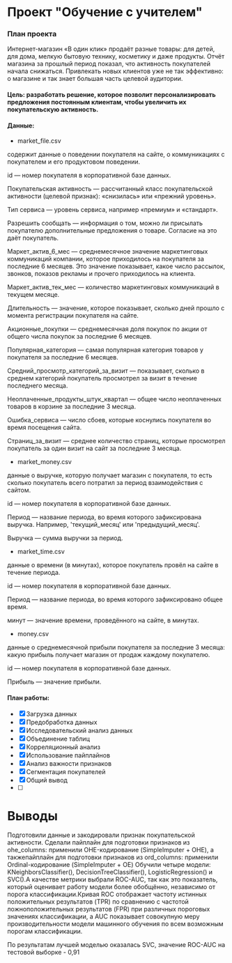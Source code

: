 # Проект "Обучение с учителем"

### План проекта
Интернет-магазин «В один клик» продаёт разные товары: для детей, для дома, мелкую бытовую технику, косметику и даже продукты. Отчёт магазина за прошлый период показал, что активность покупателей начала снижаться. Привлекать новых клиентов уже не так эффективно: о магазине и так знает большая часть целевой аудитории. 

#### Цель: разработать решение, которое позволит персонализировать предложения постоянным клиентам, чтобы увеличить их покупательскую активность. 

#### Данные: 
* market_file.csv

содержит данные о поведении покупателя на сайте, о коммуникациях с покупателем и его продуктовом поведении.

id — номер покупателя в корпоративной базе данных.

Покупательская активность — рассчитанный класс покупательской активности (целевой признак): «снизилась» или «прежний уровень».

Тип сервиса — уровень сервиса, например «премиум» и «стандарт».

Разрешить сообщать — информация о том, можно ли присылать покупателю дополнительные предложения о товаре. Согласие на это даёт покупатель.

Маркет_актив_6_мес — среднемесячное значение маркетинговых коммуникаций компании, которое приходилось на покупателя за последние 6 месяцев. Это значение показывает, какое число рассылок, звонков, показов рекламы и прочего приходилось на клиента.

Маркет_актив_тек_мес — количество маркетинговых коммуникаций в текущем месяце.

Длительность — значение, которое показывает, сколько дней прошло с момента регистрации покупателя на сайте.

Акционные_покупки — среднемесячная доля покупок по акции от общего числа покупок за последние 6 месяцев.

Популярная_категория — самая популярная категория товаров у покупателя за последние 6 месяцев.

Средний_просмотр_категорий_за_визит — показывает, сколько в среднем категорий покупатель просмотрел за визит в течение последнего месяца.

Неоплаченные_продукты_штук_квартал — общее число неоплаченных товаров в корзине за последние 3 месяца.

Ошибка_сервиса — число сбоев, которые коснулись покупателя во время посещения сайта.

Страниц_за_визит — среднее количество страниц, которые просмотрел покупатель за один визит на сайт за последние 3 месяца.

* market_money.csv

данные о выручке, которую получает магазин с покупателя, то есть сколько покупатель всего потратил за период взаимодействия с сайтом.

id — номер покупателя в корпоративной базе данных.

Период — название периода, во время которого зафиксирована выручка. Например, 'текущий_месяц' или 'предыдущий_месяц'.

Выручка — сумма выручки за период.

* market_time.csv

данные о времени (в минутах), которое покупатель провёл на сайте в течение периода.

id — номер покупателя в корпоративной базе данных.

Период — название периода, во время которого зафиксировано общее время.

минут — значение времени, проведённого на сайте, в минутах.

* money.csv

данные о среднемесячной прибыли покупателя за последние 3 месяца: какую прибыль получает магазин от продаж каждому покупателю.

id — номер покупателя в корпоративной базе данных.

Прибыль — значение прибыли.


#### План работы:

- [x] Загрузка данных
- [x] Предобработка данных
- [x] Исследовательский анализ данных
- [x] Объединение таблиц
- [x] Корреляционный анализ
- [x] Использование пайплайнов
- [x] Анализ важности признаков
- [x] Сегментация покупателей
- [x] Общий вывод
- [ ] 



# Выводы

Подготовили данные и закодировали признак покупательской активности. Сделали пайплайн для подготовки признаков из ohe_columns: применили OHE-кодирование (SimpleImputer + OHE), а такжепайплайн для подготовки признаков из ord_columns: применили Ordinal-кодирование (SimpleImputer + OE) Обучили четыре модели: KNeighborsClassifier(), DecisionTreeClassifier(), LogisticRegression() и SVC().А качестве метрики выбрали ROC-AUC, так как это показатель, который оценивает работу модели более обобщённо, независимо от порога классификации.Кривая ROC отображает частоту истинных положительных результатов (TPR) по сравнению с частотой ложноположительных результатов (FPR) при различных пороговых значениях классификации, а AUC показывает совокупную меру производительности модели машинного обучения по всем возможным порогам классификации.

По результатам лучшей моделью оказалась SVC, значение ROC-AUC на тестовой выборке - 0,91

